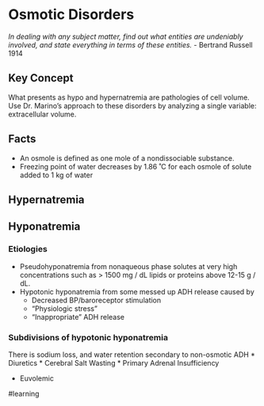 # Osmotic Disorders
_In dealing with any subject matter, find out what entities are undeniably involved, and state everything in terms of these entities._ - Bertrand Russell 1914

## Key Concept
What presents as hypo and hypernatremia are pathologies of cell volume. Use Dr. Marino’s approach to these disorders by analyzing a single variable: extracellular volume.

## Facts
* An osmole is defined as one mole of a nondissociable substance.
* Freezing point of water decreases by 1.86 ˚C for each osmole of solute added to 1 kg of water

## Hypernatremia
## Hyponatremia
### Etiologies
* Pseudohyponatremia from nonaqueous phase solutes at very high concentrations such as > 1500 mg / dL lipids or proteins above 12-15 g / dL.
* Hypotonic hyponatremia from some messed up ADH release caused by
	* Decreased BP/baroreceptor stimulation
	* “Physiologic stress”
	* “Inappropriate” ADH release

### Subdivisions of hypotonic hyponatremia

There is sodium loss, and water retention secondary to non-osmotic ADH
	* Diuretics
	* Cerebral Salt Wasting
	* Primary Adrenal Insufficiency

* Euvolemic

#learning